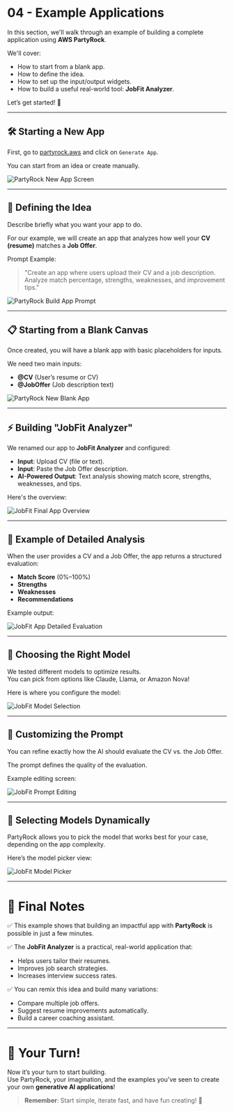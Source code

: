 # 04 - Example Applications

In this section, we'll walk through an example of building a complete application using **AWS PartyRock**.

We'll cover:

- How to start from a blank app.
- How to define the idea.
- How to set up the input/output widgets.
- How to build a useful real-world tool: **JobFit Analyzer**.

Let’s get started! 🚀

---

## 🛠️ Starting a New App

First, go to [partyrock.aws](https://partyrock.aws) and click on `Generate App`.

You can start from an idea or create manually.

![PartyRock New App Screen](./images/partyrock-new-app-screen.png)

---

## 🧠 Defining the Idea

Describe briefly what you want your app to do.

For our example, we will create an app that analyzes how well your **CV (resume)** matches a **Job Offer**.

Prompt Example:

> "Create an app where users upload their CV and a job description. Analyze match percentage, strengths, weaknesses, and improvement tips."

![PartyRock Build App Prompt](./images/partyrock-build-app-prompt.png)

---

## 📋 Starting from a Blank Canvas

Once created, you will have a blank app with basic placeholders for inputs.

We need two main inputs:
- **@CV** (User’s resume or CV)
- **@JobOffer** (Job description text)

![PartyRock New Blank App](./images/partyrock-new-app-blank.png)

---

## ⚡ Building "JobFit Analyzer"

We renamed our app to **JobFit Analyzer** and configured:

- **Input**: Upload CV (file or text).
- **Input**: Paste the Job Offer description.
- **AI-Powered Output**: Text analysis showing match score, strengths, weaknesses, and tips.

Here's the overview:

![JobFit Final App Overview](./images/jobfit-final-app-overview.png)

---

## 🧐 Example of Detailed Analysis

When the user provides a CV and a Job Offer, the app returns a structured evaluation:

- **Match Score** (0%–100%)
- **Strengths**
- **Weaknesses**
- **Recommendations**

Example output:

![JobFit App Detailed Evaluation](./images/jobfit-app-detailed-evaluation.png)

---

## 🤖 Choosing the Right Model

We tested different models to optimize results.  
You can pick from options like Claude, Llama, or Amazon Nova!

Here is where you configure the model:

![JobFit Model Selection](./images/jobfit-app-model-selection.png)

---

## 🧩 Customizing the Prompt

You can refine exactly how the AI should evaluate the CV vs. the Job Offer.

The prompt defines the quality of the evaluation.

Example editing screen:

![JobFit Prompt Editing](./images/jobfit-app-prompt-edition.png)

---

## 🎯 Selecting Models Dynamically

PartyRock allows you to pick the model that works best for your case, depending on the app complexity.

Here’s the model picker view:

![JobFit Model Picker](./images/jobfit-app-model-picker.png)

---

# 🚀 Final Notes

✅ This example shows that building an impactful app with **PartyRock** is possible in just a few minutes.

✅ The **JobFit Analyzer** is a practical, real-world application that:
- Helps users tailor their resumes.
- Improves job search strategies.
- Increases interview success rates.

✅ You can remix this idea and build many variations:  
- Compare multiple job offers.  
- Suggest resume improvements automatically.  
- Build a career coaching assistant.

---

# 🎉 Your Turn!

Now it’s your turn to start building.  
Use PartyRock, your imagination, and the examples you've seen to create your own **generative AI applications**!

> **Remember**: Start simple, iterate fast, and have fun creating! 🚀
